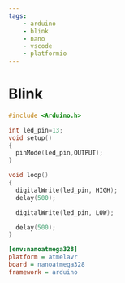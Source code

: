 ```yaml
---
tags:
    - arduino
    - blink
    - nano
    - vscode
    - platformio
---
```




# Blink

```cpp
#include <Arduino.h>

int led_pin=13;
void setup()
{
  pinMode(led_pin,OUTPUT); 
}

void loop()
{
  digitalWrite(led_pin, HIGH);
  delay(500);

  digitalWrite(led_pin, LOW);

  delay(500);
}
```

```ini name="platformio"
[env:nanoatmega328]
platform = atmelavr
board = nanoatmega328
framework = arduino
```